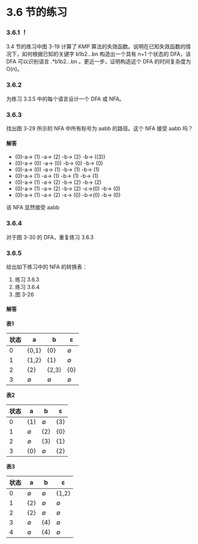 # 3.6 节的练习

### 3.6.1 ！

3.4 节的练习中图 3-19 计算了 KMP 算法的失效函数。说明在已知失效函数的情况下，如何根据已知的关键字 b1b2...bn 构造出一个具有 n+1 个状态的 DFA，该 DFA 可以识别语言 .*b1b2...bn 。更近一步，证明构造这个 DFA 的时间复杂度为 O(n)。

### 3.6.2

为练习 3.3.5 中的每个语言设计一个 DFA 或 NFA。

### 3.6.3

找出图 3-29 所示的 NFA 中所有标号为 aabb 的路径。这个 NFA 接受 aabb 吗？

#### 解答

- (0)-a-> (1) -a-> (2) -b-> (2) -b-> ((3))
- (0)-a-> (0) -a-> (0) -b-> (0) -b-> (0)
- (0)-a-> (0) -a-> (1) -b-> (1) -b-> (1)
- (0)-a-> (1) -a-> (1) -b-> (1) -b-> (1)
- (0)-a-> (1) -a-> (2) -b-> (2) -b-> (2)
- (0)-a-> (1) -a-> (2) -b-> (2) -ε->(0) -b-> (0)
- (0)-a-> (1) -a-> (2) -ε-> (0) -b->(0) -b-> (0)

该 NFA 显然接受 aabb

### 3.6.4

对于图 3-30 的 DFA，重复练习 3.6.3

### 3.6.5

给出如下练习中的 NFA 的转换表：

1. 练习 3.6.3
2. 练习 3.6.4 
3. 图 3-26

#### 解答

**表1**

<table>
	<thead>
		<tr>
			<th>状态</th>
			<th>a</th>
			<th>b</th>
			<th>ε</th>
		</tr>
	</thead>
	<tbody>
		<tr>
			<td>0</td>
			<td>{0,1}</td>
			<td>{0}</td>
			<td>∅</td>
		</tr>
		<tr>
			<td>1</td>
			<td>{1,2}</td>
			<td>{1}</td>
			<td>∅</td>
		</tr>
		<tr>
			<td>2</td>
			<td>{2}</td>
			<td>{2,3}</td>
			<td>{0}</td>
		</tr>
		<tr>
			<td>3</td>
			<td>∅</td>
			<td>∅</td>
			<td>∅</td>
		</tr>
	</tbody>
</table>


**表2**

<table>
	<thead>
		<tr>
			<th>状态</th>
			<th>a</th>
			<th>b</th>
			<th>ε</th>
		</tr>
	</thead>
	<tbody>
		<tr>
			<td>0</td>
			<td>{1}</td>
			<td>∅</td>
			<td>{3}</td>
		</tr>
		<tr>
			<td>1</td>
			<td>∅</td>
			<td>{2}</td>
			<td>{0}</td>
		</tr>
		<tr>
			<td>2</td>
			<td>∅</td>
			<td>{3}</td>
			<td>{1}</td>
		</tr>
		<tr>
			<td>3</td>
			<td>{0}</td>
			<td>∅</td>
			<td>{2}</td>
		</tr>
	</tbody>
</table>

**表3**

<table>
	<thead>
		<tr>
			<th>状态</th>
			<th>a</th>
			<th>b</th>
			<th>ε</th>
		</tr>
	</thead>
	<tbody>
		<tr>
			<td>0</td>
			<td>∅</td>
			<td>∅</td>
			<td>{1,2}</td>
		</tr>
		<tr>
			<td>1</td>
			<td>{2}</td>
			<td>∅</td>
			<td>∅</td>
		</tr>
		<tr>
			<td>2</td>
			<td>{2}</td>
			<td>∅</td>
			<td>∅</td>
		</tr>
		<tr>
			<td>3</td>
			<td>∅</td>
			<td>{4}</td>
			<td>∅</td>
		</tr>
		<tr>
			<td>4</td>
			<td>∅</td>
			<td>{4}</td>
			<td>∅</td>
		</tr>
	</tbody>
</table>
